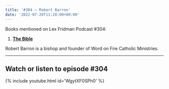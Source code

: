 ```yaml
---
title: '#304 – Robert Barron'
date: '2022-07-20T11:28:00+00:00'
---
```


Books mentioned on Lex Fridman Podcast #304:

1. <b><a href="https://amzn.to/3UJncTb" target="_blank" rel="sponsored noopener noreferrer">The Bible</a></b>

Robert Barron is a bishop and founder of Word on Fire Catholic Ministries.

- - - - - -

## Watch or listen to episode #304

{% include youtube.html id='WgytXF0SPh0' %}